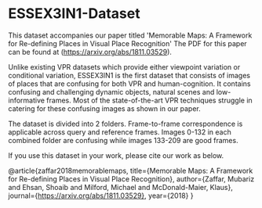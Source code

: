 # ESSEX3IN1-Dataset

This dataset accompanies our paper titled 'Memorable Maps: A Framework for Re-defining Places in Visual Place Recognition' 
The PDF for this paper can be found at (https://arxiv.org/abs/1811.03529).

Unlike existing VPR datasets which provide either viewpoint variation or conditional variation, ESSEX3IN1 is the first dataset that consists of images of places that are confusing for both VPR and human-cognition. It contains confusing and challenging dynamic objects, natural scenes and low-informative frames. Most of the state-of-the-art VPR techniques struggle in catering for these confusing images
as shown in our paper.

The dataset is divided into 2 folders. Frame-to-frame correspondence is applicable across query and reference frames. Images 0-132 in each combined folder are confusing while images 133-209 are good frames.

If you use this dataset in your work, please cite our work as below.

@article{zaffar2018memorablemaps,
  title={Memorable Maps: A Framework for Re-defining Places in Visual Place Recognition},
  author={Zaffar, Mubariz and Ehsan, Shoaib and Milford, Michael and McDonald-Maier, Klaus},
  journal={https://arxiv.org/abs/1811.03529},
  year={2018}
}
